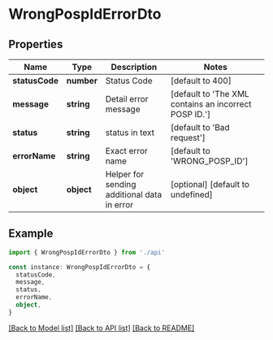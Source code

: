 # WrongPospIdErrorDto

## Properties

| Name           | Type       | Description                                 | Notes                                                 |
| -------------- | ---------- | ------------------------------------------- | ----------------------------------------------------- |
| **statusCode** | **number** | Status Code                                 | [default to 400]                                      |
| **message**    | **string** | Detail error message                        | [default to 'The XML contains an incorrect POSP ID.'] |
| **status**     | **string** | status in text                              | [default to 'Bad request']                            |
| **errorName**  | **string** | Exact error name                            | [default to 'WRONG_POSP_ID']                          |
| **object**     | **object** | Helper for sending additional data in error | [optional] [default to undefined]                     |

## Example

```typescript
import { WrongPospIdErrorDto } from './api'

const instance: WrongPospIdErrorDto = {
  statusCode,
  message,
  status,
  errorName,
  object,
}
```

[[Back to Model list]](../README.md#documentation-for-models) [[Back to API list]](../README.md#documentation-for-api-endpoints) [[Back to README]](../README.md)
